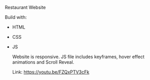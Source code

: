 Restaurant Website

  Build with: 

* HTML

* CSS

* JS

  Website is responsive. JS file includes keyframes, hover effect animations and Scroll Reveal.

  Link: https://youtu.be/FZQxPTV3cFk


